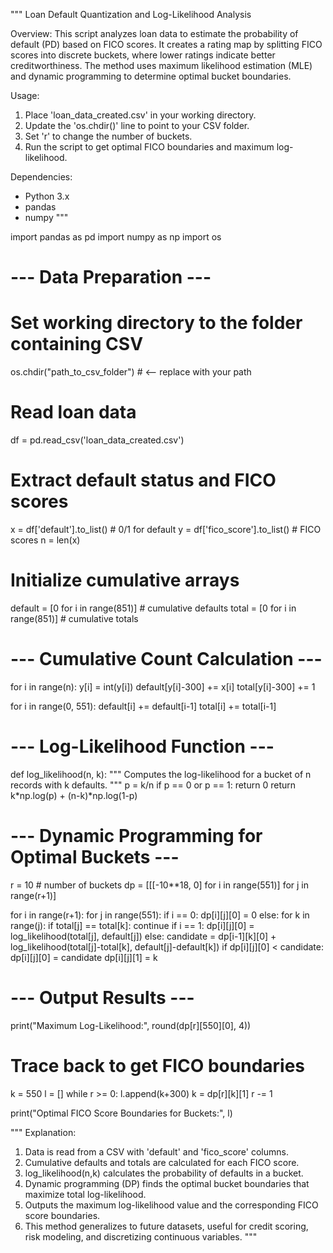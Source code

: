 """
Loan Default Quantization and Log-Likelihood Analysis

Overview:
This script analyzes loan data to estimate the probability of default (PD) based on FICO scores.
It creates a rating map by splitting FICO scores into discrete buckets, where lower ratings
indicate better creditworthiness. The method uses maximum likelihood estimation (MLE) and
dynamic programming to determine optimal bucket boundaries.

Usage:
1. Place 'loan_data_created.csv' in your working directory.
2. Update the 'os.chdir()' line to point to your CSV folder.
3. Set 'r' to change the number of buckets.
4. Run the script to get optimal FICO boundaries and maximum log-likelihood.

Dependencies:
- Python 3.x
- pandas
- numpy
"""

import pandas as pd
import numpy as np
import os

# --- Data Preparation ---
# Set working directory to the folder containing CSV
os.chdir("path_to_csv_folder")  # <-- replace with your path

# Read loan data
df = pd.read_csv('loan_data_created.csv')

# Extract default status and FICO scores
x = df['default'].to_list()      # 0/1 for default
y = df['fico_score'].to_list()   # FICO scores
n = len(x)

# Initialize cumulative arrays
default = [0 for i in range(851)]  # cumulative defaults
total = [0 for i in range(851)]    # cumulative totals

# --- Cumulative Count Calculation ---
for i in range(n):
    y[i] = int(y[i])
    default[y[i]-300] += x[i]
    total[y[i]-300] += 1

for i in range(0, 551):
    default[i] += default[i-1]
    total[i] += total[i-1]

# --- Log-Likelihood Function ---
def log_likelihood(n, k):
    """
    Computes the log-likelihood for a bucket of n records with k defaults.
    """
    p = k/n
    if p == 0 or p == 1:
        return 0
    return k*np.log(p) + (n-k)*np.log(1-p)

# --- Dynamic Programming for Optimal Buckets ---
r = 10  # number of buckets
dp = [[[-10**18, 0] for i in range(551)] for j in range(r+1)]

for i in range(r+1):
    for j in range(551):
        if i == 0:
            dp[i][j][0] = 0
        else:
            for k in range(j):
                if total[j] == total[k]:
                    continue
                if i == 1:
                    dp[i][j][0] = log_likelihood(total[j], default[j])
                else:
                    candidate = dp[i-1][k][0] + log_likelihood(total[j]-total[k], default[j]-default[k])
                    if dp[i][j][0] < candidate:
                        dp[i][j][0] = candidate
                        dp[i][j][1] = k

# --- Output Results ---
print("Maximum Log-Likelihood:", round(dp[r][550][0], 4))

# Trace back to get FICO boundaries
k = 550
l = []
while r >= 0:
    l.append(k+300)
    k = dp[r][k][1]
    r -= 1

print("Optimal FICO Score Boundaries for Buckets:", l)

"""
Explanation:
1. Data is read from a CSV with 'default' and 'fico_score' columns.
2. Cumulative defaults and totals are calculated for each FICO score.
3. log_likelihood(n,k) calculates the probability of defaults in a bucket.
4. Dynamic programming (DP) finds the optimal bucket boundaries that maximize total log-likelihood.
5. Outputs the maximum log-likelihood value and the corresponding FICO score boundaries.
6. This method generalizes to future datasets, useful for credit scoring, risk modeling, and discretizing continuous variables.
"""

